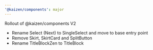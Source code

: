 ```yaml
---
'@kaizen/components': major
---
```


Rollout of @kaizen/components V2

- Rename Select (Next) to SingleSelect and move to base entry point
- Remove Skirt, SkirtCard and SplitButton
- Rename TitleBlockZen to TitleBlock

